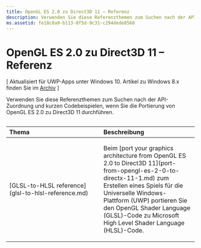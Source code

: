 ```yaml
---
title: OpenGL ES 2.0 zu Direct3D 11 – Referenz
description: Verwenden Sie diese Referenzthemen zum Suchen nach der API-Zuordnung und kurzen Codebeispielen, wenn Sie die Portierung von OpenGL ES 2.0 zu Direct3D 11 durchführen.
ms.assetid: fe18c8a9-b113-8f5d-9c31-c294dede8560
---
```


# OpenGL ES 2.0 zu Direct3D 11 – Referenz


\[ Aktualisiert für UWP-Apps unter Windows 10. Artikel zu Windows 8.x finden Sie im [Archiv](http://go.microsoft.com/fwlink/p/?linkid=619132) \]

Verwenden Sie diese Referenzthemen zum Suchen nach der API-Zuordnung und kurzen Codebeispielen, wenn Sie die Portierung von OpenGL ES 2.0 zu Direct3D 11 durchführen.
## 
<table>
<colgroup>
<col width="50%" />
<col width="50%" />
</colgroup>
<thead>
<tr class="header">
<th align="left">Thema</th>
<th align="left">Beschreibung</th>
</tr>
</thead>
<tbody>
<tr class="odd">
<td align="left"><p>[GLSL-to-HLSL reference](glsl-to-hlsl-reference.md)</p></td>
<td align="left"><p>Beim [port your graphics architecture from OpenGL ES 2.0 to Direct3D 11](port-from-opengl-es-2-0-to-directx-11-1.md) zum Erstellen eines Spiels für die Universelle Windows-Plattform (UWP) portieren Sie den OpenGL Shader Language (GLSL)-Code zu Microsoft High Level Shader Language (HLSL)-Code.</p></td>
</tr>
</tbody>
</table>

 

 

 






<!--HONumber=Mar16_HO1-->


